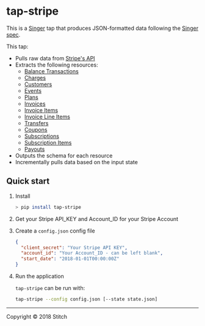 # tap-stripe

This is a [Singer](https://singer.io) tap that produces JSON-formatted data
following the [Singer
spec](https://github.com/singer-io/getting-started/blob/master/SPEC.md).

This tap:

- Pulls raw data from [Stripe's API](https://stripe.com/docs/api)
- Extracts the following resources:
  - [Balance Transactions](https://stripe.com/docs/api/balance/balance_transaction)
  - [Charges](https://stripe.com/docs/api/charges)
  - [Customers](https://stripe.com/docs/api/customers)
  - [Events](https://stripe.com/docs/api/events)
  - [Plans](https://stripe.com/docs/api/plans)
  - [Invoices](https://stripe.com/docs/api/invoices)
  - [Invoice Items](https://stripe.com/docs/api/invoiceitems)
  - [Invoice Line Items](https://stripe.com/docs/api/invoices/line_item)
  - [Transfers](https://stripe.com/docs/api/transfers)
  - [Coupons](https://stripe.com/docs/api/coupons)
  - [Subscriptions](https://stripe.com/docs/api/subscriptions)
  - [Subscription Items](https://stripe.com/docs/api/subscription_items)
  - [Payouts](https://stripe.com/docs/api/payouts)
- Outputs the schema for each resource
- Incrementally pulls data based on the input state


## Quick start

1. Install

    ```bash
    > pip install tap-stripe
    ```

2. Get your Stripe API_KEY and Account_ID for your Stripe Account

3. Create a `config.json` config file

    ```json
    {
      "client_secret": "Your Stripe API KEY",
      "account_id": "Your Account_ID - can be left blank",
      "start_date": "2018-01-01T00:00:00Z"
    }
    ```

4. Run the application

    `tap-stripe` can be run with:

    ```bash
    tap-stripe --config config.json [--state state.json]
    ```

---

Copyright &copy; 2018 Stitch
